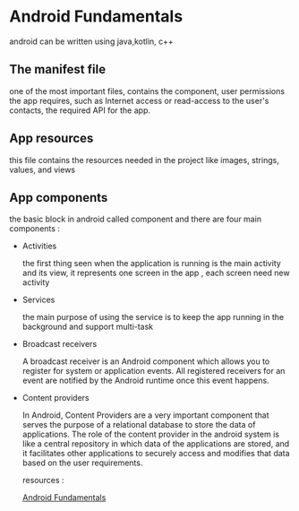 # Android Fundamentals

android can be written using java,kotlin, c++ 

## The manifest file

one of the most important files, contains the component, user permissions the app requires, such as Internet access or read-access to the user's contacts, the required API for the app.

## App resources
this file contains the resources needed in the project like images, strings, values, and views 

## App components
the basic block in android called component 
and there are four main components :
- Activities

  the first thing seen when the application is running is the main activity and its view, it represents one screen in the app , each screen need new activity 

- Services

  the main purpose of using the service is to keep the app running in the background and support multi-task  

- Broadcast receivers

  A broadcast receiver is an Android component which allows you to register for system or application events. All registered receivers for an event are notified by the Android runtime once this event happens.
  

- Content providers
 
  In Android, Content Providers are a very important component that serves the purpose of a relational database to store the data of applications. The role of the content provider in the android system is like a central repository in which data of the applications are stored, and it facilitates other applications to securely access and modifies that data based on the user requirements.


  resources :

  [Android Fundamentals](https://developer.android.com/guide/components/fundamentals)
 

 